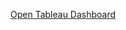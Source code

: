 [Open Tableau Dashboard](https://public.tableau.com/app/profile/ramdayal.choudhary/viz/Book1_17574409938210/Overview?publish=yes)
